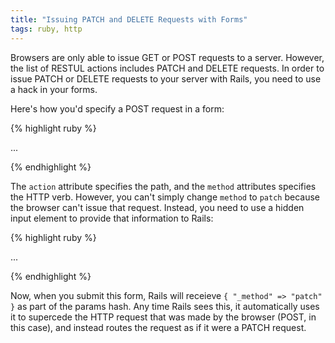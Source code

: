 ```yaml
---
title: "Issuing PATCH and DELETE Requests with Forms"
tags: ruby, http
---
```


Browsers are only able to issue GET or POST requests to a server. However, the list of RESTUL actions includes PATCH and DELETE requests. In order to issue PATCH or DELETE requests to your server with Rails, you need to use a hack in your forms.

Here's how you'd specify a POST request in a form:

{% highlight ruby %}
<form action="users_url" method="post">
  ...
</form>
{% endhighlight %}
    
The `action` attribute specifies the path, and the `method` attributes specifies the HTTP verb. However, you can't simply change `method` to `patch` because the browser can't issue that request. Instead, you need to use a hidden input element to provide that information to Rails:

{% highlight ruby %}
<form action="users_url(@user)" method="post">
  <input type="hidden" name="_method" value="patch">
  ...
</form>
{% endhighlight %}

Now, when you submit this form, Rails will receieve `{ "_method" => "patch" }` as part of the params hash. Any time Rails sees this, it automatically uses it to supercede the HTTP request that was made by the browser (POST, in this case), and instead routes the request as if it were a PATCH request.
